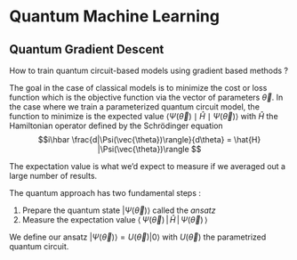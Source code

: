 # Quantum Machine Learning

## Quantum Gradient Descent

How to train quantum circuit-based models using gradient based methods ?

The goal in the case of classical models is to minimize the cost or loss function which is the objective function via the vector of parameters $\vec{\theta}$. In the case where we train a parameterized quantum circuit model, the function to minimize is the expected value $\langle \Psi(\vec{\theta}) \mid \hat{H} \mid \Psi(\vec{\theta})\rangle$ with $\hat{H}$ the Hamiltonian operator defined by the Schrödinger equation $$i\hbar \frac{d|\Psi(\vec{\theta})\rangle}{d\theta} = \hat{H} |\Psi(\vec{\theta})\rangle $$

The expectation value is what we’d expect to measure if we averaged out a large number of results.

The quantum approach has two fundamental steps :

1. Prepare the quantum state $|\Psi(\vec{\theta})\rangle$ called the *ansatz*
2. Measure the expectation value $\langle\,\Psi(\vec{\theta})\,|\,\hat{H}\,|\,\Psi(\vec{\theta})\,\rangle$

We define our ansatz $|\Psi(\vec{\theta})\rangle = U(\vec{\theta})|0\rangle$ with $U(\vec{\theta})$ the parametrized quantum circuit.